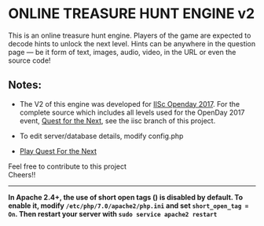 ONLINE TREASURE HUNT ENGINE v2
===========================
This is an online treasure hunt engine. Players of the game are expected to decode hints to unlock the next level. Hints can be anywhere in the question page — be it form of text, images, audio, video, in the URL or even the source code!

Notes:
-----------
* The V2 of this engine was developed for <a href="http://events.csa.iisc.ac.in/openday2017/" target="_blank">IISc Openday 2017</a>. For the complete source which includes all levels used for the OpenDay 2017 event, <a href="http://events.csa.iisc.ac.in/openday2017/questfordnext/" target="_blank"> Quest for the Next</a>, see the iisc branch of this project.   

* To edit server/database details, modify config.php
   
* <a href="http://events.csa.iisc.ac.in/openday2017/questfordnext/" target="_blank">Play Quest For the Next</a>

Feel free to contribute to this project   
Cheers!!

---
<b>In Apache 2.4+, the use of short open tags (<? ?>) is disabled by default. To enable it, modify `/etc/php/7.0/apache2/php.ini` and set `short_open_tag = On`. Then restart your server with `sudo service apache2 restart`</b>
